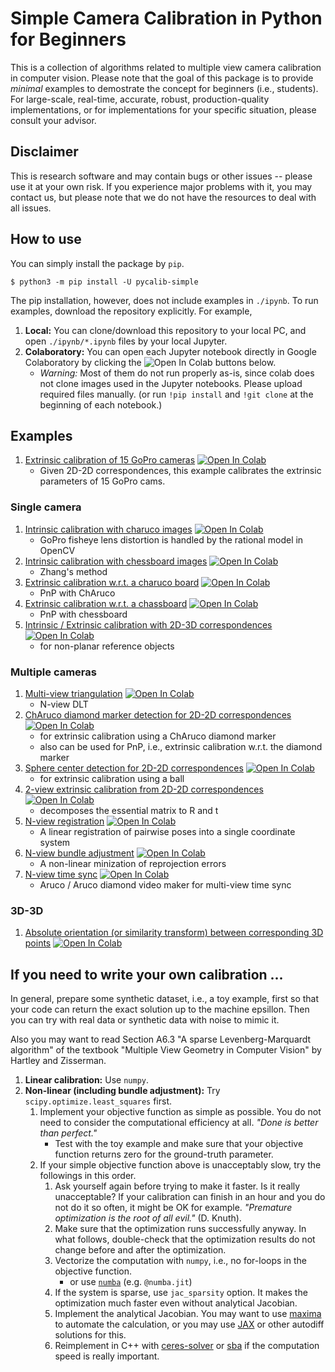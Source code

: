 # Simple Camera Calibration in Python for Beginners

This is a collection of algorithms related to multiple view camera calibration in computer vision.  Please note that the goal of this package is to provide *minimal* examples to demostrate the concept for beginners (i.e., students).  For large-scale, real-time, accurate, robust, production-quality implementations, or for implementations for your specific situation, please consult your advisor.


## Disclaimer

This is research software and may contain bugs or other issues -- please use it at your own risk. If you experience major problems with it, you may contact us, but please note that we do not have the resources to deal with all issues.

## How to use

You can simply install the package by `pip`.
```
$ python3 -m pip install -U pycalib-simple
```

The pip installation, however, does not include examples in `./ipynb`.  To run examples, download the repository explicitly.  For example,
1. **Local:** You can clone/download this repository to your local PC, and open `./ipynb/*.ipynb` files by your local Jupyter.
2. **Colaboratory:** You can open each Jupyter notebook directly in Google Colaboratory by clicking the ![Open In Colab](https://colab.research.google.com/assets/colab-badge.svg) buttons below.
   * *Warning:* Most of them do not run properly as-is, since colab does not clone images used in the Jupyter notebooks. Please upload required files manually. (or run `!pip install` and `!git clone` at the beginning of each notebook.)

## Examples

1. [Extrinsic calibration of 15 GoPro cameras](./ipynb/example_gopro_ba.ipynb) [![Open In Colab](https://colab.research.google.com/assets/colab-badge.svg)](https://colab.research.google.com/github/nbhr/pycalib/blob/master/ipynb/example_gopro_ba.ipynb)
   * Given 2D-2D correspondences, this example calibrates the extrinsic parameters of 15 GoPro cams.


### Single camera

1. [Intrinsic calibration with charuco images](./ipynb/incalib_charuco.ipynb) [![Open In Colab](https://colab.research.google.com/assets/colab-badge.svg)](https://colab.research.google.com/github/nbhr/pycalib/blob/master/ipynb/incalib_charuco.ipynb)
   * GoPro fisheye lens distortion is handled by the rational model in OpenCV
2. [Intrinsic calibration with chessboard images](./ipynb/incalib_chess.ipynb) [![Open In Colab](https://colab.research.google.com/assets/colab-badge.svg)](https://colab.research.google.com/github/nbhr/pycalib/blob/master/ipynb/incalib_chess.ipynb)
   * Zhang's method
3. [Extrinsic calibration w.r.t. a charuco board](./ipynb/excalib_charuco.ipynb) [![Open In Colab](https://colab.research.google.com/assets/colab-badge.svg)](https://colab.research.google.com/github/nbhr/pycalib/blob/master/ipynb/excalib_chess.ipynb)
   * PnP with ChAruco
4. [Extrinsic calibration w.r.t. a chassboard](./ipynb/excalib_charuco.ipynb) [![Open In Colab](https://colab.research.google.com/assets/colab-badge.svg)](https://colab.research.google.com/github/nbhr/pycalib/blob/master/ipynb/excalib_chess.ipynb)
   * PnP with chessboard
5. [Intrinsic / Extrinsic calibration with 2D-3D correspondences](./ipynb/calib2d3d.ipynb) [![Open In Colab](https://colab.research.google.com/assets/colab-badge.svg)](https://colab.research.google.com/github/nbhr/pycalib/blob/master/ipynb/calib2d3d.ipynb)
   * for non-planar reference objects

### Multiple cameras

1. [Multi-view triangulation](./ipynb/ncam_triangulate.ipynb) [![Open In Colab](https://colab.research.google.com/assets/colab-badge.svg)](https://colab.research.google.com/github/nbhr/pycalib/blob/master/ipynb/ncam_triangulate.ipynb)
   * N-view DLT
2. [ChAruco diamond marker detection for 2D-2D correspondences](./ipynb/charuco_diamond.ipynb) [![Open In Colab](https://colab.research.google.com/assets/colab-badge.svg)](https://colab.research.google.com/github/nbhr/pycalib/blob/master/ipynb/charuco_diamond.ipynb)
   * for extrinsic calibration using a ChAruco diamond marker
   * also can be used for PnP, i.e., extrinsic calibration w.r.t. the diamond marker
3. [Sphere center detection for 2D-2D correspondences](./ipynb/sphere.ipynb) [![Open In Colab](https://colab.research.google.com/assets/colab-badge.svg)](https://colab.research.google.com/github/nbhr/pycalib/blob/master/ipynb/sphere.ipynb)
   * for extrinsic calibration using a ball
4. [2-view extrinsic calibration from 2D-2D correspondences](./ipynb/excalib_2d.ipynb) [![Open In Colab](https://colab.research.google.com/assets/colab-badge.svg)](https://colab.research.google.com/github/nbhr/pycalib/blob/master/ipynb/excalib_2d.ipynb)
   * decomposes the essential matrix to R and t
5. [N-view registration](./ipynb/ncam_registration.ipynb) [![Open In Colab](https://colab.research.google.com/assets/colab-badge.svg)](https://colab.research.google.com/github/nbhr/pycalib/blob/master/ipynb/ncam_registration.ipynb)
   * A linear registration of pairwise poses into a single coordinate system
6. [N-view bundle adjustment](./ipynb/ncam_ba.ipynb) [![Open In Colab](https://colab.research.google.com/assets/colab-badge.svg)](https://colab.research.google.com/github/nbhr/pycalib/blob/master/ipynb/ncam_ba.ipynb)
   * A non-linear minization of reprojection errors
7. [N-view time sync](./ipynb/aruco_movie.ipynb) [![Open In Colab](https://colab.research.google.com/assets/colab-badge.svg)](https://colab.research.google.com/github/nbhr/pycalib/blob/master/ipynb/aruco_movie.ipynb)
   * Aruco / Aruco diamond video maker for multi-view time sync

### 3D-3D

1. [Absolute orientation (or similarity transform) between corresponding 3D points](./ipynb/absolute_orientation.ipynb) [![Open In Colab](https://colab.research.google.com/assets/colab-badge.svg)](https://colab.research.google.com/github/nbhr/pycalib/blob/master/ipynb/absolute_orientation.ipynb)


## If you need to write your own calibration ...

In general, prepare some synthetic dataset, i.e., a toy example, first so that your code can return the exact solution up to the machine epsillon.  Then you can try with real data or synthetic data with noise to mimic it.

Also you may want to read Section A6.3 "A sparse Levenberg-Marquardt algorithm" of the textbook "Multiple View Geometry in Computer Vision" by Hartley and Zisserman.

1. **Linear calibration:** Use `numpy`.
2. **Non-linear (including bundle adjustment):** Try `scipy.optimize.least_squares` first.
   1. Implement your objective function as simple as possible. You do not need to consider the computational efficiency at all. *"Done is better than perfect."*
      * Test with the toy example and make sure that your objective function returns zero for the ground-truth parameter.
   2. If your simple objective function above is unacceptably slow, try the followings in this order.
      1. Ask yourself again before trying to make it faster.  Is it really unacceptable?  If your calibration can finish in an hour and you do not do it so often, it might be OK for example. *"Premature optimization is the root of all evil."* (D. Knuth).
      2. Make sure that the optimization runs successfully anyway.  In what follows, double-check that the optimization results do not change before and after the optimization.
      3. Vectorize the computation with `numpy`, i.e., no for-loops in the objective function.
         * or use [`numba`](https://numba.pydata.org/) (e.g. `@numba.jit`)
      4. If the system is sparse, use `jac_sparsity` option. It makes the optimization much faster even without analytical Jacobian.
      5. Implement the analytical Jacobian. You may want to use [maxima](http://wxmaxima-developers.github.io/wxmaxima/) to automate the calculation, or you may use [JAX](https://github.com/google/jax) or other autodiff solutions for this.
      6. Reimplement in C++ with [ceres-solver](http://ceres-solver.org/) or [sba](http://users.ics.forth.gr/~lourakis/sba/) if the computation speed is really important.

